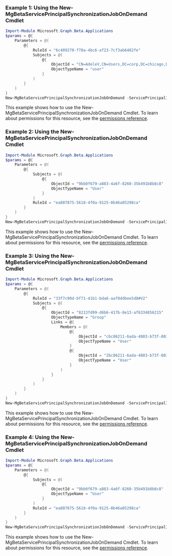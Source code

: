 ### Example 1: Using the New-MgBetaServicePrincipalSynchronizationJobOnDemand Cmdlet
```powershell
Import-Module Microsoft.Graph.Beta.Applications
$params = @{
	Parameters = @(
		@{
			RuleId = "6c409270-f78a-4bc6-af23-7cf3ab6482fe"
			Subjects = @(
				@{
					ObjectId = "CN=AdeleV,CN=Users,DC=corp,DC=chicago,DC=com"
					ObjectTypeName = "user"
				}
			)
		}
	)
}
New-MgBetaServicePrincipalSynchronizationJobOnDemand -ServicePrincipalId $servicePrincipalId -SynchronizationJobId $synchronizationJobId -BodyParameter $params
```
This example shows how to use the New-MgBetaServicePrincipalSynchronizationJobOnDemand Cmdlet.
To learn about permissions for this resource, see the [permissions reference](/graph/permissions-reference).
### Example 2: Using the New-MgBetaServicePrincipalSynchronizationJobOnDemand Cmdlet
```powershell
Import-Module Microsoft.Graph.Beta.Applications
$params = @{
	Parameters = @(
		@{
			Subjects = @(
				@{
					ObjectId = "9bb0f679-a883-4a6f-8260-35b491b8b8c8"
					ObjectTypeName = "User"
				}
			)
			RuleId = "ea807875-5618-4f0a-9125-0b46a05298ca"
		}
	)
}
New-MgBetaServicePrincipalSynchronizationJobOnDemand -ServicePrincipalId $servicePrincipalId -SynchronizationJobId $synchronizationJobId -BodyParameter $params
```
This example shows how to use the New-MgBetaServicePrincipalSynchronizationJobOnDemand Cmdlet.
To learn about permissions for this resource, see the [permissions reference](/graph/permissions-reference).
### Example 3: Using the New-MgBetaServicePrincipalSynchronizationJobOnDemand Cmdlet
```powershell
Import-Module Microsoft.Graph.Beta.Applications
$params = @{
	Parameters = @(
		@{
			RuleId = "33f7c90d-bf71-41b1-bda6-aaf0ddbee5d8#V2"
			Subjects = @(
				@{
					ObjectId = "8213fd99-d6b6-417b-8e13-af6334856215"
					ObjectTypeName = "Group"
					Links = @{
						Members = @(
							@{
								ObjectId = "cbc86211-6ada-4803-b73f-8039cf56d8a2"
								ObjectTypeName = "User"
							}
							@{
								ObjectId = "2bc86211-6ada-4803-b73f-8039cf56d8a2"
								ObjectTypeName = "User"
							}
						)
					}
				}
			)
		}
	)
}
New-MgBetaServicePrincipalSynchronizationJobOnDemand -ServicePrincipalId $servicePrincipalId -SynchronizationJobId $synchronizationJobId -BodyParameter $params
```
This example shows how to use the New-MgBetaServicePrincipalSynchronizationJobOnDemand Cmdlet.
To learn about permissions for this resource, see the [permissions reference](/graph/permissions-reference).
### Example 4: Using the New-MgBetaServicePrincipalSynchronizationJobOnDemand Cmdlet
```powershell
Import-Module Microsoft.Graph.Beta.Applications
$params = @{
	Parameters = @(
		@{
			Subjects = @(
				@{
					ObjectId = "9bb0f679-a883-4a6f-8260-35b491b8b8c8"
					ObjectTypeName = "User"
				}
			)
			RuleId = "ea807875-5618-4f0a-9125-0b46a05298ca"
		}
	)
}
New-MgBetaServicePrincipalSynchronizationJobOnDemand -ServicePrincipalId $servicePrincipalId -SynchronizationJobId $synchronizationJobId -BodyParameter $params
```
This example shows how to use the New-MgBetaServicePrincipalSynchronizationJobOnDemand Cmdlet.
To learn about permissions for this resource, see the [permissions reference](/graph/permissions-reference).

